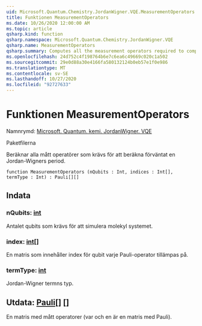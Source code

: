 ```yaml
---
uid: Microsoft.Quantum.Chemistry.JordanWigner.VQE.MeasurementOperators
title: Funktionen MeasurementOperators
ms.date: 10/26/2020 12:00:00 AM
ms.topic: article
qsharp.kind: function
qsharp.namespace: Microsoft.Quantum.Chemistry.JordanWigner.VQE
qsharp.name: MeasurementOperators
qsharp.summary: Computes all the measurement operators required to compute the expectation of a Jordan-Wigner term.
ms.openlocfilehash: 24d752c4f198764b6e7c6ea6c49669c020c1a502
ms.sourcegitcommit: 29e0d88a30e4166fa580132124b0eb57e1f0e986
ms.translationtype: MT
ms.contentlocale: sv-SE
ms.lasthandoff: 10/27/2020
ms.locfileid: "92727633"
---
```

# <a name="measurementoperators-function"></a>Funktionen MeasurementOperators

Namnrymd: [Microsoft. Quantum. kemi. JordanWigner. VQE](xref:Microsoft.Quantum.Chemistry.JordanWigner.VQE)

Paketfilerna [](https://nuget.org/packages/)


Beräknar alla mått operatörer som krävs för att beräkna förväntat en Jordan-Wigners period.

```qsharp
function MeasurementOperators (nQubits : Int, indices : Int[], termType : Int) : Pauli[][]
```


## <a name="input"></a>Indata

### <a name="nqubits--int"></a>nQubits: [int](xref:microsoft.quantum.lang-ref.int)

Antalet qubits som krävs för att simulera molekyl systemet.


### <a name="indices--int"></a>index: [int](xref:microsoft.quantum.lang-ref.int)[]

En matris som innehåller index för qubit varje Pauli-operator tillämpas på.


### <a name="termtype--int"></a>termType: [int](xref:microsoft.quantum.lang-ref.int)

Jordan-Wigner termns typ.



## <a name="output--pauli"></a>Utdata: [Pauli](xref:microsoft.quantum.lang-ref.pauli)[] []

En matris med mått operatorer (var och en är en matris med Pauli).